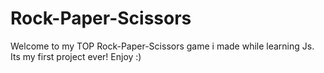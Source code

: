 # Rock-Paper-Scissors

Welcome to my TOP Rock-Paper-Scissors game i made while learning Js. 
Its my first project ever! Enjoy :)

